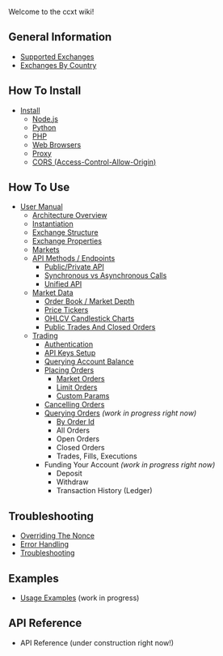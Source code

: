 Welcome to the ccxt wiki!

## General Information

- [Supported Exchanges](https://github.com/kroitor/ccxt/wiki/Exchange-Markets)
- [Exchanges By Country](https://github.com/kroitor/ccxt/wiki/Exchange-Markets-By-Country)

## How To Install

- [Install](https://github.com/kroitor/ccxt/wiki/Install)
  - [Node.js](https://github.com/kroitor/ccxt/wiki/Install#nodejs)
  - [Python](https://github.com/kroitor/ccxt/wiki/Install#python)
  - [PHP](https://github.com/kroitor/ccxt/wiki/Install#php)
  - [Web Browsers](https://github.com/kroitor/ccxt/wiki/Install#web-browsers)
  - [Proxy](https://github.com/kroitor/ccxt/wiki/Install#proxy)
  - [CORS (Access-Control-Allow-Origin)](https://github.com/kroitor/ccxt/wiki/Install#cors-access-control-allow-origin)

## How To Use

- [User Manual](https://github.com/kroitor/ccxt/wiki/Manual)
  - [Architecture Overview](https://github.com/kroitor/ccxt/wiki/Manual#overview)
  - [Instantiation](https://github.com/kroitor/ccxt/wiki/Manual#instantiation)
  - [Exchange Structure](https://github.com/kroitor/ccxt/wiki/Manual#exchange-structure)
  - [Exchange Properties](https://github.com/kroitor/ccxt/wiki/Manual#exchange-properties)
  - [Markets](https://github.com/kroitor/ccxt/wiki/Manual#markets)
  - [API Methods / Endpoints](https://github.com/kroitor/ccxt/wiki/Manual#api-methods--endpoints)
    - [Public/Private API](https://github.com/kroitor/ccxt/wiki/Manual#publicprivate-api)
    - [Synchronous vs Asynchronous Calls](https://github.com/kroitor/ccxt/wiki/Manual#synchronous-vs-asynchronous-calls)
    - [Unified API](https://github.com/kroitor/ccxt/wiki/Manual#unified-api)
  - [Market Data](https://github.com/kroitor/ccxt/wiki/Manual#market-data)
    - [Order Book / Market Depth](https://github.com/kroitor/ccxt/wiki/Manual#order-book--market-depth)
    - [Price Tickers](https://github.com/kroitor/ccxt/wiki/Manual#price-tickers)
    - [OHLCV Candlestick Charts](https://github.com/kroitor/ccxt/wiki/Manual#ohlcv-candlestick-charts)
    - [Public Trades And Closed Orders](https://github.com/kroitor/ccxt/wiki/Manual#trades-orders-executions-transactions)
  - [Trading](https://github.com/kroitor/ccxt/wiki/Manual#trading)
    - [Authentication](https://github.com/kroitor/ccxt/wiki/Manual#authentication)
    - [API Keys Setup](https://github.com/kroitor/ccxt/wiki/Manual#api-keys-setup)
    - [Querying Account Balance](https://github.com/kroitor/ccxt/wiki/Manual#querying-account-balance)
    - [Placing Orders](https://github.com/kroitor/ccxt/wiki/Manual#placing-orders)
      - [Market Orders](https://github.com/kroitor/ccxt/wiki/Manual#market-orders)
      - [Limit Orders](https://github.com/kroitor/ccxt/wiki/Manual#limit-orders)
      - [Custom Params](https://github.com/kroitor/ccxt/wiki/Manual#custom-order-params)
    - [Cancelling Orders](https://github.com/kroitor/ccxt/wiki/Manual#cancelling-orders)
    - [Querying Orders](https://github.com/kroitor/ccxt/wiki/Manual#querying-orders) *(work in progress right now)*
      - [By Order Id](https://github.com/ccxt-dev/ccxt/wiki/Manual#by-order-id)
      - All Orders
      - Open Orders
      - Closed Orders
      - Trades, Fills, Executions
    - Funding Your Account *(work in progress right now)*
      - Deposit
      - Withdraw
      - Transaction History (Ledger)

## Troubleshooting

- [Overriding The Nonce](https://github.com/kroitor/ccxt/wiki/Manual#overriding-the-nonce)
- [Error Handling](https://github.com/kroitor/ccxt/wiki/Manual#error-handling)
- [Troubleshooting](https://github.com/kroitor/ccxt/wiki/Manual#troubleshooting)

## Examples

- [Usage Examples](https://github.com/kroitor/ccxt/tree/master/examples) (work in progress)

## API Reference

- API Reference (under construction right now!)


